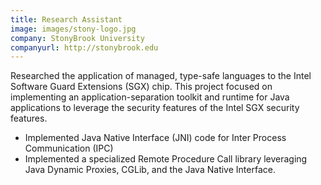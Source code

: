 ```yaml
---
title: Research Assistant
image: images/stony-logo.jpg
company: StonyBrook University
companyurl: http://stonybrook.edu
---
```

Researched the application of managed, type-safe languages to the Intel Software Guard Extensions (SGX) chip. This project focused on implementing an application-separation toolkit and runtime for Java applications to leverage the security features of the Intel SGX security features.

* Implemented Java Native Interface (JNI) code for Inter Process Communication (IPC)
* Implemented a specialized Remote Procedure Call library leveraging Java Dynamic Proxies, CGLib, and the Java Native Interface.
